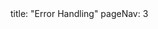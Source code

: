 <frontmatter>
title: "Error Handling"
pageNav: 3
</frontmatter>

<include src="container-inPage-asFlat.md" boilerplate />
